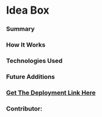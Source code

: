 # Idea Box

### Summary


### How It Works


### Technologies Used


### Future Additions


### [Get The Deployment Link Here]()


### Contributor:
